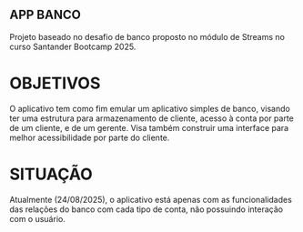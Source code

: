 ## APP BANCO
Projeto baseado no desafio de banco proposto no módulo de Streams no curso Santander Bootcamp 2025.

# OBJETIVOS
O aplicativo tem como fim emular um aplicativo simples de banco, visando ter uma estrutura para armazenamento de cliente, acesso à conta por parte de um cliente, e de um gerente.
Visa também construir uma interface para melhor acessibilidade por parte do cliente.

# SITUAÇÃO
Atualmente (24/08/2025), o aplicativo está apenas com as funcionalidades das relações do banco com cada tipo de conta, não possuindo interação com o usuário.
